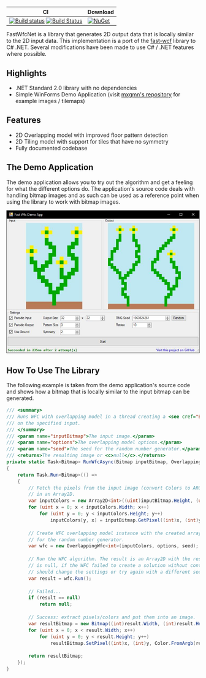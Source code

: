 | CI            | Download    |
| ------------- |-------------|
[![Build status](https://ci.appveyor.com/api/projects/status/s99yd6ifgb4j8h11/branch/master?svg=true)](https://ci.appveyor.com/project/ShyRed/fastwfcnet/branch/master) [![Build Status](https://travis-ci.com/ShyRed/fastwfcnet.svg?branch=master)](https://travis-ci.com/ShyRed/fastwfcnet) | [![NuGet](https://img.shields.io/nuget/v/fastwfcnet.svg)](https://www.nuget.org/packages/FastWfcNet)

FastWfcNet is a library that generates 2D output data that is locally similar to the 2D input data. This implementation is a port of the [fast-wcf](https://github.com/math-fehr/fast-wfc) library to C# .NET. Several modifications have been made to use C# / .NET features where possible.

## Highlights
- .NET Standard 2.0 library with no dependencies
- Simple WinForms Demo Application (visit [mxgmn's repository](https://github.com/mxgmn/WaveFunctionCollapse/tree/master) for example images / tilemaps)

## Features
- 2D Overlapping model with improved floor pattern detection
- 2D Tiling model with support for tiles that have no symmetry
- Fully documented codebase

## The Demo Application
The demo application allows you to try out the algorithm and get a feeling for what the different options do. The application's source code deals with handling bitmap images and as such can be used as a reference point when using the library to work with bitmap images.

![Screenshot of Demo Application](https://github.com/ShyRed/fastwfcnet/blob/master/screenshot.jpg)

## How To Use The Library
The following example is taken from the demo application's source code and shows how a bitmap that is locally similar to the input bitmap can be generated.
```C#
/// <summary>
/// Runs WFC with overlapping model in a thread creating a <see cref="Bitmap"/> that is based
/// on the specified input.
/// </summary>
/// <param name="inputBitmap">The input image.</param>
/// <param name="options">The overlapping model options.</param>
/// <param name="seed">The seed for the random number generator.</param>
/// <returns>The resulting image or <c>null</c>.</returns>
private static Task<Bitmap> RunWfcAsync(Bitmap inputBitmap, OverlappingWfcOptions options, int seed)
{
    return Task.Run<Bitmap>(() =>
    {
        // Fetch the pixels from the input image (convert Colors to ARGB for speed) and store them
        // in an Array2D.
        var inputColors = new Array2D<int>((uint)inputBitmap.Height, (uint)inputBitmap.Width);
        for (uint x = 0; x < inputColors.Width; x++)
            for (uint y = 0; y < inputColors.Height; y++)
                inputColors[y, x] = inputBitmap.GetPixel((int)x, (int)y).ToArgb();

        // Create WFC overlapping model instance with the created array, the options and the seed
        // for the random number generator.
        var wfc = new OverlappingWfc<int>(inputColors, options, seed);

        // Run the WFC algorithm. The result is an Array2D with the result pixels/colors. Return value
        // is null, if the WFC failed to create a solution without contradictions. In this case one
        // should change the settings or try again with a different seed for the random number generator.
        var result = wfc.Run();

        // Failed...
        if (result == null)
            return null;

        // Success: extract pixels/colors and put them into an image.
        var resultBitmap = new Bitmap((int)result.Width, (int)result.Height);
        for (uint x = 0; x < result.Width; x++)
            for (uint y = 0; y < result.Height; y++)
                resultBitmap.SetPixel((int)x, (int)y, Color.FromArgb(result[y, x]));

        return resultBitmap;
    });
}
```
